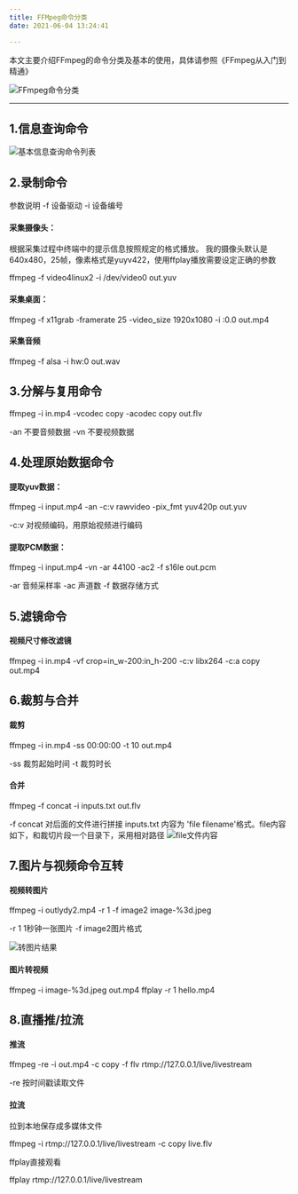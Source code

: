 ```yaml
---
title: FFMpeg命令分类
date: 2021-06-04 13:24:41

---
```



本文主要介绍FFmpeg的命令分类及基本的使用，具体请参照《FFmpeg从入门到精通》

![FFmpeg命令分类](https://img-blog.csdnimg.cn/20210603225216334.jpg?x-oss-process=image/watermark,type_ZmFuZ3poZW5naGVpdGk,shadow_10,text_aHR0cHM6Ly9ibG9nLmNzZG4ubmV0L3d1Z2VidWN1bw==,size_16,color_FFFFFF,t_70)  

***

## 1.信息查询命令

![基本信息查询命令列表](https://img-blog.csdnimg.cn/20210603225327708.jpg?x-oss-process=image/watermark,type_ZmFuZ3poZW5naGVpdGk,shadow_10,text_aHR0cHM6Ly9ibG9nLmNzZG4ubmV0L3d1Z2VidWN1bw==,size_16,color_FFFFFF,t_70)

## 2.录制命令

参数说明 
-f 设备驱动
-i 设备编号

#### 采集摄像头：
根据采集过程中终端中的提示信息按照规定的格式播放。 我的摄像头默认是640x480，25帧，像素格式是yuyv422，使用ffplay播放需要设定正确的参数

ffmpeg -f video4linux2 -i /dev/video0 out.yuv

#### 采集桌面： 
ffmpeg -f x11grab -framerate 25 -video_size 1920x1080 -i :0.0 out.mp4

#### 采集音频 
ffmpeg -f alsa -i hw:0 out.wav

## 3.分解与复用命令

ffmpeg -i in.mp4 -vcodec copy -acodec copy out.flv

-an 不要音频数据
-vn 不要视频数据

## 4.处理原始数据命令

#### 提取yuv数据：

ffmpeg -i input.mp4 -an -c:v rawvideo -pix_fmt yuv420p out.yuv


-c:v 对视频编码，用原始视频进行编码

#### 提取PCM数据：

ffmpeg -i input.mp4 -vn -ar 44100 -ac2 -f s16le out.pcm

-ar 音频采样率
-ac 声道数
-f 数据存储方式

## 5.滤镜命令
#### 视频尺寸修改滤镜 

ffmpeg -i in.mp4 -vf crop=in_w-200:in_h-200 -c:v libx264 -c:a copy out.mp4

## 6.裁剪与合并
#### 裁剪 

ffmpeg -i in.mp4 -ss 00:00:00 -t 10 out.mp4


-ss 裁剪起始时间
-t   裁剪时长
#### 合并 

ffmpeg -f concat -i inputs.txt out.flv


-f concat 对后面的文件进行拼接 inputs.txt 内容为 'file filename'格式。file内容如下，和裁切片段一个目录下，采用相对路径
![file文件内容](https://img-blog.csdnimg.cn/20210604124948452.png?x-oss-process=image/watermark,type_ZmFuZ3poZW5naGVpdGk,shadow_10,text_aHR0cHM6Ly9ibG9nLmNzZG4ubmV0L3d1Z2VidWN1bw==,size_16,color_FFFFFF,t_70)

## 7.图片与视频命令互转
#### 视频转图片


 ffmpeg -i outlydy2.mp4 -r 1 -f image2 image-%3d.jpeg


-r 1 1秒钟一张图片
-f image2图片格式 

![转图片结果](https://img-blog.csdnimg.cn/2021060412573361.png)
#### 图片转视频 

ffmpeg -i image-%3d.jpeg out.mp4 ffplay -r 1 hello.mp4


## 8.直播推/拉流


#### 推流

ffmpeg -re -i out.mp4 -c copy -f flv rtmp://127.0.0.1/live/livestream


-re 按时间戳读取文件

#### 拉流 

拉到本地保存成多媒体文件 

ffmpeg -i  rtmp://127.0.0.1/live/livestream -c copy live.flv

ffplay直接观看 

ffplay rtmp://127.0.0.1/live/livestream












